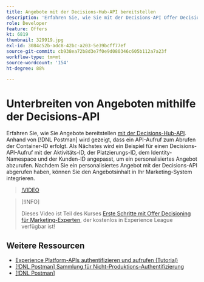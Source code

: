 ```yaml
---
title: Angebote mit der Decisions-Hub-API bereitstellen
description: 'Erfahren Sie, wie Sie mit der Decisions-API Offer Decisioning-Angebote unterbreiten. '
role: Developer
feature: Offers
kt: 6819
thumbnail: 329919.jpg
exl-id: 3084c52b-adc8-42bc-a203-5e39bcff77ef
source-git-commit: cb938ea72b8d3e7f0e9d080346c605b112a7a23f
workflow-type: tm+mt
source-wordcount: '154'
ht-degree: 88%

---
```



# Unterbreiten von Angeboten mithilfe der Decisions-API

Erfahren Sie, wie Sie Angebote bereitstellen [mit der Decisions-Hub-API](https://experienceleague.adobe.com/docs/journey-optimizer/using/offer-decisioniong/api-reference/offer-delivery/deliver-offers.html?lang=de). Anhand von [!DNL Postman] wird gezeigt, dass ein API-Aufruf zum Abrufen der Container-ID erfolgt. Als Nächstes wird ein Beispiel für einen Decisions-API-Aufruf mit der Aktivitäts-ID, der Platzierungs-ID, dem Identity-Namespace und der Kunden-ID angepasst, um ein personalisiertes Angebot abzurufen. Nachdem Sie ein personalisiertes Angebot mit der Decisions-API abgerufen haben, können Sie den Angebotsinhalt in Ihr Marketing-System integrieren.

>[!VIDEO](https://video.tv.adobe.com/v/329919?quality=12&learn=on)

>[!INFO]
>
> Dieses Video ist Teil des Kurses [Erste Schritte mit Offer Decisioning für Marketing-Experten](https://experienceleague.adobe.com/?lang=de?recommended=ExperiencePlatform-U-1-2020.1.offerdecisioning), der kostenlos in Experience League verfügbar ist!

## Weitere Ressourcen

* [Experience Platform-APIs authentifizieren und aufrufen (Tutorial)](https://experienceleague.adobe.com/docs/platform-learn/tutorials/platform-api-authentication.html?lang=de)
* [[!DNL Postman] Sammlung für Nicht-Produktions-Authentifizierung](https://github.com/adobe/experience-platform-postman-samples/tree/master/apis/ims)
* [[!DNL Postman]](https://www.postman.com/)
